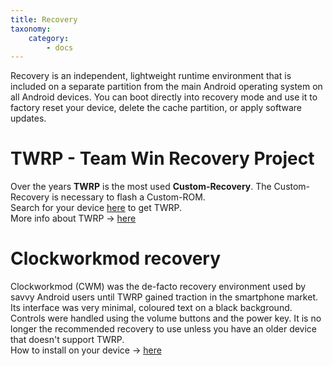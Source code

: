 ```yaml
---
title: Recovery
taxonomy:
    category:
        - docs
---
```


Recovery is an independent, lightweight runtime environment that is included on a separate partition from the main Android operating system on all Android devices. You can boot directly into recovery mode and use it to factory reset your device, delete the cache partition, or apply software updates.

# TWRP - Team Win Recovery Project
Over the years **TWRP** is the most used **Custom-Recovery**. The Custom-Recovery is necessary to flash a Custom-ROM.<br>
Search for your device [here](https://twrp.me/Devices/) to get TWRP.<br>
More info about TWRP -> [here](https://twrp.me/about/)

# Clockworkmod recovery
Clockworkmod (CWM) was the de-facto recovery environment used by savvy Android users until TWRP gained traction in the smartphone market. Its interface was very minimal, coloured text on a black background. Controls were handled using the volume buttons and the power key. It is no longer the recommended recovery to use unless you have an older device that doesn't support TWRP. <br>
How to install on your device -> [here](https://www.xda-developers.com/how-to-install-clockworkmod/)


